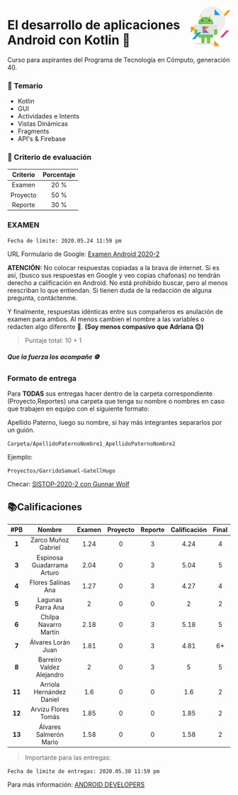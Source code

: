 <p>
  <img src="img/s.png" align = "right"  width="90" height="90"/>
</p>

# El desarrollo de aplicaciones Android con Kotlin 📱

Curso para aspirantes del Programa de Tecnología en Cómputo, generación 40.

### 👀 Temario

- Kotlin
- GUI
- Actividades e Intents
- Vistas Dinámicas
- Fragments
- API's & Firebase

### 🐢 Criterio de evaluación 

|  Criterio   | Porcentaje |
|:----------: |:----------:|
|   Examen    |    20 %    |
|  Proyecto   |    50 %    |
|   Reporte   |    30 %    |

### EXAMEN

```
Fecha de límite: 2020.05.24 11:59 pm
```


URL Formulario de Google: [Examen Android 2020-2](https://forms.gle/sH8ffmCZmMgepsSd6)

**ATENCIÓN:** No colocar respuestas copiadas a la brava de internet. Si es así, (busco sus respuestas en Google y veo copias chafonas) no tendrán derecho a calificación en Android. No está prohibido buscar, pero al menos reescriban lo que entiendan. Si tienen duda de la redacción de alguna pregunta, contáctenme. 

Y finalmente, respuestas idénticas entre sus compañeros es anulación de examen para ambos. Al menos cambien el nombre a las variables o redacten algo diferente 👀.  **(Soy menos compasivo que Adriana 😔)**

> Puntaje total: 10 + 1

##### Que la fuerza los acompañe ⚽️

### Formato de entrega

Para **TODAS** sus entregas hacer dentro de la carpeta correspondiente (Proyecto,Reportes) una carpeta que tenga su nombre o nombres en caso que trabajen en equipo con el siguiente formato:

Apellido Paterno, luego su nombre, si hay más integrantes separarlos por un guión.

```
Carpeta/ApellidoPaternoNombre1_ApellidoPaternoNombre2
```

Ejemplo:

```
Proyectos/GarridoSamuel-GatellHugo
```

Checar: [SISTOP-2020-2 con Gunnar Wolf](https://github.com/SamArtGS/sistop-2020-2/tree/master/tareas/2)

## 📚Calificaciones 



| #PB|  Nombre   | Examen|  Proyecto  | Reporte |Calificación|Final|
|:-:|:----------: |:----------:|:-------: |:-------:|:-------:|:-------:|
|**1**|Zarco Muñoz Gabriel        | 1.24 | 0 | 3 | 4.24 |4
|**3**|Espinosa Guadarrama Arturo | 2.04 | 0 | 3 | 5.04 |5
|**4**|Flores Salinas Ana         | 1.27 | 0 | 3 | 4.27 |4
|**5**|Lagunas Parra Ana           | 2 | 0 | 0 | 2 |2
|**6**|Chilpa Navarro Martín      | 2.18 | 0 | 3 | 5.18 |5
|**7**|Álvares Lorán Juan         | 1.81 | 0 | 3 | 4.81 |6*
|**8**|Barreiro Valdez Alejandro  | 2 | 0 | 3 | 5 |5
|**11**|Arriola Hernández Daniel  | 1.6 | 0 | 0 | 1.6 |2
|**12**|Arvizu Flores Tomás       | 1.85 | 0 | 0 | 1.85 |2
|**13**|Álvares Salmerón Mario    | 1.58 | 0 | 0 | 1.58 |2

> Importante para las entregas:

```
Fecha de límite de entregas: 2020.05.30 11:59 pm
```



Para más información: [ANDROID DEVELOPERS](https://developer.android.com)



